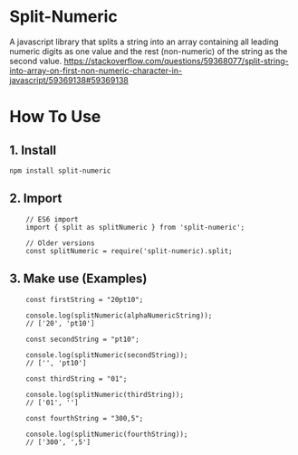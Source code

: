 # Split-Numeric
A javascript library that splits a string into an array containing all leading numeric digits as one value and the rest (non-numeric) of the string as the second value.
https://stackoverflow.com/questions/59368077/split-string-into-array-on-first-non-numeric-character-in-javascript/59369138#59369138

# How To Use
## 1. Install
`npm install split-numeric`
## 2. Import
```
    // ES6 import
    import { split as splitNumeric } from 'split-numeric';

    // Older versions
    const splitNumeric = require('split-numeric).split;
```
## 3. Make use (Examples)
```
    const firstString = "20pt10";

    console.log(splitNumeric(alphaNumericString));
    // ['20', 'pt10']

    const secondString = "pt10";
    
    console.log(splitNumeric(secondString));
    // ['', 'pt10']

    const thirdString = "01";

    console.log(splitNumeric(thirdString));
    // ['01', '']

    const fourthString = "300,5";

    console.log(splitNumeric(fourthString));
    // ['300', ',5']
```